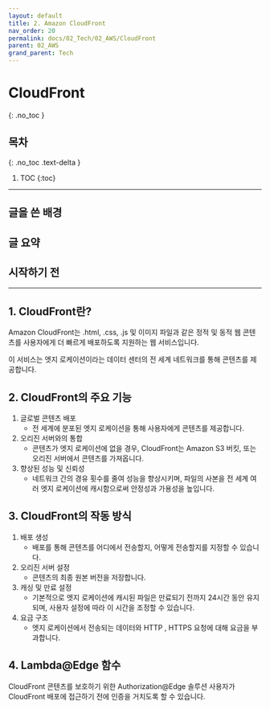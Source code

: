 ```yaml
---
layout: default
title: 2. Amazon CloudFront
nav_order: 20
permalink: docs/02_Tech/02_AWS/CloudFront
parent: 02_AWS
grand_parent: Tech
---
```


# CloudFront
{: .no_toc }

## 목차
{: .no_toc .text-delta }

1. TOC
{:toc}

---

## 글을 쓴 배경


## 글 요약


## 시작하기 전

---

## 1. CloudFront란?

Amazon CloudFront는 .html, .css, .js 및 이미지 파일과 같은 정적 및 동적 웹 콘텐츠를 사용자에게 더 빠르게 배포하도록 지원하는 웹 서비스입니다.

이 서비스는 엣지 로케이션이라는 데이터 센터의 전 세계 네트워크를 통해 콘텐츠를 제공합니다.

## 2. CloudFront의 주요 기능

1. 글로벌 콘텐츠 배포
   * 전 세계에 분포된 엣지 로케이션을 통해 사용자에게 콘텐츠를 제공합니다.
2. 오리진 서버와의 통합
   * 콘텐츠가 엣지 로케이션에 없을 경우, CloudFront는 Amazon S3 버킷, 또는 오리진 서버에서 콘텐츠를 가져옵니다.
3. 향상된 성능 및 신뢰성
   * 네트워크 간의 경유 횟수를 줄여 성능을 향상시키며, 파일의 사본을 전 세계 여러 엣지 로케이션에 캐시함으로써 안정성과 가용성을 높입니다.

## 3. CloudFront의 작동 방식

1. 배포 생성
   * 배포를 통해 콘텐츠를 어디에서 전송할지, 어떻게 전송할지를 지정할 수 있습니다.
2. 오리진 서버 설정
   * 콘텐츠의 최종 원본 버전을 저장합니다.
3. 캐싱 및 만료 설정
   * 기본적으로 엣지 로케이션에 캐시된 파일은 만료되기 전까지 24시간 동안 유지되며, 사용자 설정에 따라 이 시간을 조정할 수 있습니다.
4. 요금 구조
   * 엣지 로케이션에서 전송되는 데이터와 HTTP , HTTPS 요청에 대해 요금을 부과합니다.

## 4. Lambda@Edge 함수

CloudFront 콘텐츠를 보호하기 위한 Authorization@Edge 솔루션
사용자가 CloudFront 배포에 접근하기 전에 인증을 거치도록 할 수 있습니다.

